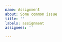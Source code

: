 ```yaml
---
name: Assignment
about: Some common issue
title: ''
labels: assignment
assignees: ''

---
```


<!-- Common description of task

- [ ] Subtask
- [ ] Subtask
- [ ] Subtask -->
